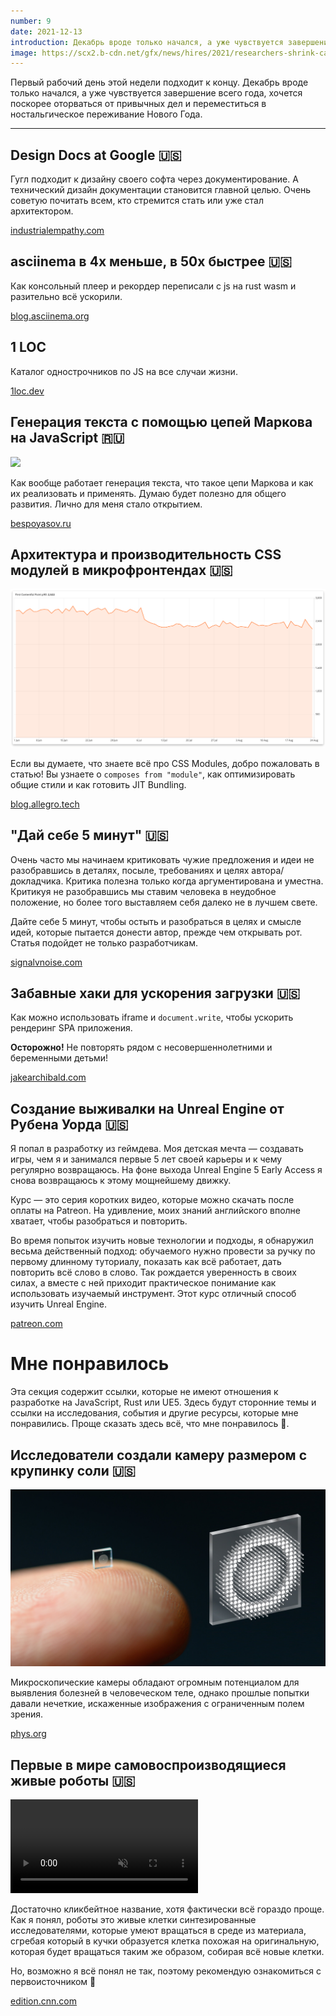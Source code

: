 ```yaml
---
number: 9
date: 2021-12-13
introduction: Декабрь вроде только начался, а уже чувствуется завершение всего года, хочется поскорее оторваться от привычных дел и переместиться в ностальгическое переживание Нового Года.
image: https://scx2.b-cdn.net/gfx/news/hires/2021/researchers-shrink-cam.jpg
---
```


Первый рабочий день этой недели подходит к концу. Декабрь вроде только начался, а уже чувствуется завершение всего года, хочется поскорее оторваться от привычных дел и переместиться в ностальгическое переживание Нового Года.

<hr />

## Design Docs at Google 🇺🇸

Гугл подходит к дизайну своего софта через документирование. А технический дизайн документации становится главной целью. Очень советую почитать всем, кто стремится стать или уже стал архитектором.

[industrialempathy.com](https://www.industrialempathy.com/posts/design-docs-at-google/)

## asciinema в 4x меньше, в 50x быстрее 🇺🇸

Как консольный плеер и рекордер переписали с js на rust wasm и разительно всё ускорили.

[blog.asciinema.org](https://blog.asciinema.org/post/smaller-faster/)

## 1 LOC

Каталог однострочников по JS на все случаи жизни.

[1loc.dev](https://1loc.dev/)

## Генерация текста с помощью цепей Маркова на JavaScript 🇷🇺

![](/9-907127/acf8dbc43de55b57f93d6832c5855675.avif)

Как вообще работает генерация текста, что такое цепи Маркова и как их реализовать и применять. Думаю будет полезно для общего развития. Лично для меня стало открытием.

[bespoyasov.ru](https://bespoyasov.ru/blog/text-generation-with-markov-chains/)

## Архитектура и производительность CSS модулей в микрофронтендах 🇺🇸

![](/9-907127/f838055479f37eb45b29263825dc9c62.png)

Если вы думаете, что знаете всё про CSS Modules, добро пожаловать в статью!
Вы узнаете о `composes from "module"`, как оптимизировать общие стили и как готовить JIT Bundling.

[blog.allegro.tech](https://blog.allegro.tech/2021/07/css-architecture-and-performance-of-micro-frontends.html)

## "Дай себе 5 минут" 🇺🇸

Очень часто мы начинаем критиковать чужие предложения и идеи не разобравшись в деталях, посыле, требованиях и целях автора/докладчика. Критика полезна только когда аргументирована и уместна. Критикуя не разобравшись мы ставим человека в неудобное положение, но более того выставляем себя далеко не в лучшем свете.

Дайте себе 5 минут, чтобы остыть и разобраться в целях и смысле идей, которые пытается донести автор, прежде чем открывать рот. Статья подойдет не только разработчикам.

[signalvnoise.com](https://signalvnoise.com/posts/3124-give-it-five-minutes)

## Забавные хаки для ускорения загрузки 🇺🇸

Как можно использовать iframe и `document.write`, чтобы ускорить рендеринг SPA приложения.

**Осторожно!** Не повторять рядом с несовершеннолетними и беременными детьми!

[jakearchibald.com](https://jakearchibald.com/2016/fun-hacks-faster-content/)

## Создание выживалки на Unreal Engine от Рубена Уорда 🇺🇸

Я попал в разработку из геймдева. Моя детская мечта — создавать игры, чем я и занимался первые 5 лет своей карьеры и к чему регулярно возвращаюсь. На фоне выхода Unreal Engine 5 Early Access я снова возвращаюсь к этому мощнейшему движку.

Курс — это серия коротких видео, которые можно скачать после оплаты на Patreon. На удивление, моих знаний английского вполне хватает, чтобы разобраться и повторить.

Во время попыток изучить новые технологии и подходы, я обнаружил весьма действенный подход: обучаемого нужно провести за ручку по первому длинному туториалу, показать как всё работает, дать повторить всё слово в слово. Так рождается уверенность в своих силах, а вместе с ней приходит практическое понимание как использовать изучаемый инструмент. Этот курс отличный способ изучить Unreal Engine.

[patreon.com](https://www.patreon.com/reubenward)

# Мне понравилось

Эта секция содержит ссылки, которые не имеют отношения к разработке на JavaScript, Rust или UE5. Здесь будут сторонние темы и ссылки на исследования, события и другие ресурсы, которые мне понравились. Проще сказать здесь всё, что мне понравилось 🙂.

## Исследователи создали камеру размером с крупинку соли 🇺🇸

![](/9-907127/35899b34299aeccfd2203ac7f17d622a.jpg)

Микроскопические камеры обладают огромным потенциалом для выявления болезней в человеческом теле, однако прошлые попытки давали нечеткие, искаженные изображения с ограниченным полем зрения.

[phys.org](https://phys.org/news/2021-11-camera-size-salt-grain.html)

## Первые в мире самовоспроизводящиеся живые роботы 🇺🇸

<video loop autoplay muted playsinline src="https://cdn.cnn.com/cnn/.e/interactive/html5-video-media/2021/11/29/WEBTAGXenobotsAIcontrolledselfreplication.mp4"></video>

Достаточно кликбейтное название, хотя фактически всё гораздо проще. Как я понял, роботы это живые клетки синтезированные исследователями, которые умеют вращаться в среде из материала, сгребая который в кучки образуется клетка похожая на оригинальную, которая будет вращаться таким же образом, собирая всё новые клетки.

Но, возможно я всё понял не так, поэтому рекомендую ознакомиться с первоисточником 🙂

[edition.cnn.com](https://edition.cnn.com/2021/11/29/americas/xenobots-self-replicating-robots-scn/index.html)
